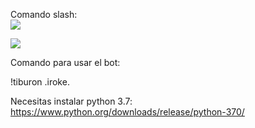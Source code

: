 Comando slash:
<br>
<img src="https://i.imgur.com/PDHjdQB.png">

<img src="https://i.imgur.com/5aP06jj.png">


Comando para usar el bot:


!tiburon .iroke.

Necesitas instalar python 3.7: https://www.python.org/downloads/release/python-370/

